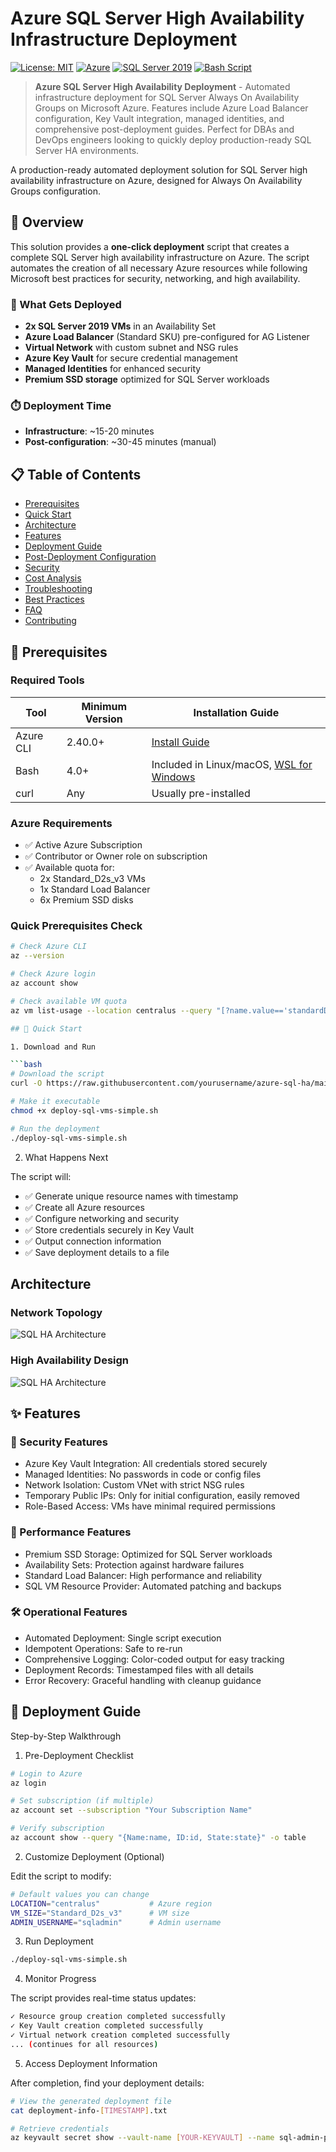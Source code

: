 <!--
keywords: azure sql server, high availability, always on availability groups, azure deployment, sql server clustering, azure load balancer, infrastructure as code, bash automation, azure key vault, managed identities, disaster recovery, sql server 2019, azure networking, devops automation
-->

# Azure SQL Server High Availability Infrastructure Deployment

[![License: MIT](https://img.shields.io/badge/License-MIT-yellow.svg)](https://opensource.org/licenses/MIT)
[![Azure](https://img.shields.io/badge/Azure-Ready-blue?logo=microsoft-azure)](https://azure.microsoft.com)
[![SQL Server 2019](https://img.shields.io/badge/SQL%20Server-2019-red?logo=microsoft-sql-server)](https://www.microsoft.com/sql-server/sql-server-2019)
[![Bash Script](https://img.shields.io/badge/Bash-Script-green?logo=gnu-bash)](https://www.gnu.org/software/bash/)

> **Azure SQL Server High Availability Deployment** - Automated infrastructure deployment for SQL Server Always On Availability Groups on Microsoft Azure. Features include Azure Load Balancer configuration, Key Vault integration, managed identities, and comprehensive post-deployment guides. Perfect for DBAs and DevOps engineers looking to quickly deploy production-ready SQL Server HA environments.

A production-ready automated deployment solution for SQL Server high availability infrastructure on Azure, designed for Always On Availability Groups configuration.

## 🎯 Overview

This solution provides a **one-click deployment** script that creates a complete SQL Server high availability infrastructure on Azure. The script automates the creation of all necessary Azure resources while following Microsoft best practices for security, networking, and high availability.

### 🚀 What Gets Deployed

- **2x SQL Server 2019 VMs** in an Availability Set
- **Azure Load Balancer** (Standard SKU) pre-configured for AG Listener
- **Virtual Network** with custom subnet and NSG rules
- **Azure Key Vault** for secure credential management
- **Managed Identities** for enhanced security
- **Premium SSD storage** optimized for SQL Server workloads

### ⏱️ Deployment Time

- **Infrastructure**: ~15-20 minutes
- **Post-configuration**: ~30-45 minutes (manual)

## 📋 Table of Contents

- [Prerequisites](#-prerequisites)
- [Quick Start](#-quick-start)
- [Architecture](#-architecture)
- [Features](#-features)
- [Deployment Guide](#-deployment-guide)
- [Post-Deployment Configuration](#-post-deployment-configuration)
- [Security](#-security)
- [Cost Analysis](#-cost-analysis)
- [Troubleshooting](#-troubleshooting)
- [Best Practices](#-best-practices)
- [FAQ](#-faq)
- [Contributing](#-contributing)

## 📌 Prerequisites

### Required Tools
| Tool | Minimum Version | Installation Guide |
|------|----------------|-------------------|
| Azure CLI | 2.40.0+ | [Install Guide](https://docs.microsoft.com/cli/azure/install-azure-cli) |
| Bash | 4.0+ | Included in Linux/macOS, [WSL for Windows](https://docs.microsoft.com/windows/wsl/install) |
| curl | Any | Usually pre-installed |

### Azure Requirements
- ✅ Active Azure Subscription
- ✅ Contributor or Owner role on subscription
- ✅ Available quota for:
  - 2x Standard_D2s_v3 VMs
  - 1x Standard Load Balancer
  - 6x Premium SSD disks

### Quick Prerequisites Check
```bash
# Check Azure CLI
az --version

# Check Azure login
az account show

# Check available VM quota
az vm list-usage --location centralus --query "[?name.value=='standardDSv3Family'].{Name:name.value, Current:currentValue, Limit:limit}" -o table

## 🚀 Quick Start

1. Download and Run

```bash
# Download the script
curl -O https://raw.githubusercontent.com/yourusername/azure-sql-ha/main/deploy-sql-vms-simple.sh

# Make it executable
chmod +x deploy-sql-vms-simple.sh

# Run the deployment
./deploy-sql-vms-simple.sh
```

2. What Happens Next

The script will:

- ✅ Generate unique resource names with timestamp
- ✅ Create all Azure resources
- ✅ Configure networking and security
- ✅ Store credentials securely in Key Vault
- ✅ Output connection information
- ✅ Save deployment details to a file

## Architecture

### Network Topology

![SQL HA Architecture](images/sql-ha-architecture-resized.png)

### High Availability Design

![SQL HA Architecture](images/ha-design.png)

## ✨ Features

### 🔐 Security Features

- Azure Key Vault Integration: All credentials stored securely
- Managed Identities: No passwords in code or config files
- Network Isolation: Custom VNet with strict NSG rules
- Temporary Public IPs: Only for initial configuration, easily removed
- Role-Based Access: VMs have minimal required permissions

### 🚀 Performance Features

- Premium SSD Storage: Optimized for SQL Server workloads
- Availability Sets: Protection against hardware failures
- Standard Load Balancer: High performance and reliability
- SQL VM Resource Provider: Automated patching and backups

### 🛠️ Operational Features

- Automated Deployment: Single script execution
- Idempotent Operations: Safe to re-run
- Comprehensive Logging: Color-coded output for easy tracking
- Deployment Records: Timestamped files with all details
- Error Recovery: Graceful handling with cleanup guidance

## 📖 Deployment Guide

Step-by-Step Walkthrough

1. Pre-Deployment Checklist

```bash
# Login to Azure
az login

# Set subscription (if multiple)
az account set --subscription "Your Subscription Name"

# Verify subscription
az account show --query "{Name:name, ID:id, State:state}" -o table
```

2. Customize Deployment (Optional)

Edit the script to modify:

```bash
# Default values you can change
LOCATION="centralus"           # Azure region
VM_SIZE="Standard_D2s_v3"      # VM size
ADMIN_USERNAME="sqladmin"      # Admin username
```

3. Run Deployment

```bash
./deploy-sql-vms-simple.sh
```

4. Monitor Progress

The script provides real-time status updates:

```bash
✓ Resource group creation completed successfully
✓ Key Vault creation completed successfully
✓ Virtual network creation completed successfully
... (continues for all resources)
```

5. Access Deployment Information

After completion, find your deployment details:

```bash
# View the generated deployment file
cat deployment-info-[TIMESTAMP].txt

# Retrieve credentials
az keyvault secret show --vault-name [YOUR-KEYVAULT] --name sql-admin-password --query value -o tsv
```







